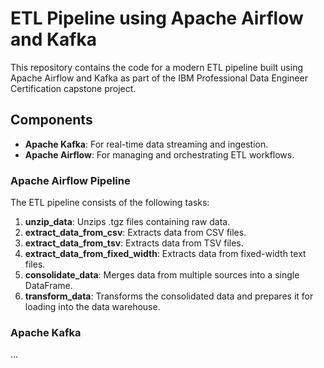 # ETL Pipeline using Apache Airflow and Kafka

This repository contains the code for a modern ETL pipeline built using Apache Airflow and Kafka as part of the IBM Professional Data Engineer Certification capstone project.

## Components

- **Apache Kafka**: For real-time data streaming and ingestion.
- **Apache Airflow**: For managing and orchestrating ETL workflows.


### Apache Airflow Pipeline

The ETL pipeline consists of the following tasks:

1. **unzip_data**: Unzips .tgz files containing raw data.
2. **extract_data_from_csv**: Extracts data from CSV files.
3. **extract_data_from_tsv**: Extracts data from TSV files.
4. **extract_data_from_fixed_width**: Extracts data from fixed-width text files.
5. **consolidate_data**: Merges data from multiple sources into a single DataFrame.
6. **transform_data**: Transforms the consolidated data and prepares it for loading into the data warehouse.


### Apache Kafka

...